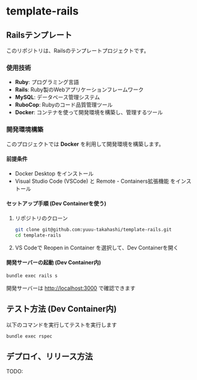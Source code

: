 # template-rails

## Railsテンプレート

このリポジトリは、Railsのテンプレートプロジェクトです。

### 使用技術

- **Ruby**: プログラミング言語
- **Rails**: Ruby製のWebアプリケーションフレームワーク
- **MySQL**: データベース管理システム
- **RuboCop**: Rubyのコード品質管理ツール
- **Docker**: コンテナを使って開発環境を構築し、管理するツール

### 開発環境構築

このプロジェクトでは **Docker** を利用して開発環境を構築します。

#### 前提条件

- Docker Desktop をインストール
- Visual Studio Code (VSCode) と Remote - Containers拡張機能 をインストール

#### セットアップ手順 (Dev Containerを使う)

1. リポジトリのクローン

   ```bash
   git clone git@github.com:yuuu-takahashi/template-rails.git
   cd template-rails
   ```

2. VS Codeで Reopen in Container を選択して、Dev Containerを開く

#### 開発サーバーの起動 (Dev Container内)

```bash
bundle exec rails s
```

開発サーバーは <http://localhost:3000> で確認できます

## テスト方法 (Dev Container内)

以下のコマンドを実行してテストを実行します

```bash
bundle exec rspec
```

## デプロイ、リリース方法

TODO:
